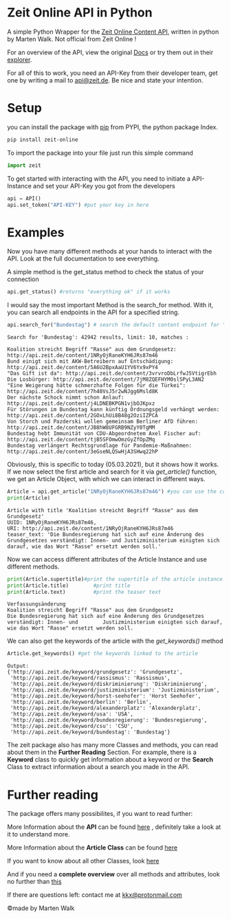 # Zeit Online API in Python

A simple Python Wrapper for the [Zeit Online Content API](http://developer.zeit.de/index/), written in python by Marten Walk. Not official from Zeit Online !

For an overview of the API, view the original [Docs](http://developer.zeit.de/docs/) or try them out in their [explorer](http://developer.zeit.de/explorer/).

For all of this to work, you need an API-Key from their developer team, get one by writing a mail to [api@zeit.de](mailto:api@zeit.de). Be nice and state your intention.

# Setup

you can install the package with [pip](https://pypi.org/project/pip/) from PYPI, the python package Index.

```bash
pip install zeit-online
```

To import the package into your file just run this simple command

```python
import zeit
```

To get started with interacting with the API, you need to initiate a API-Instance and set your API-Key you got from the developers

```python
api = API()
api.set_token("API-KEY") #put your key in here
```



# Examples

Now you have many different methods at your hands to interact with the API. Look at the full documentation to see everything.

A simple method is the get_status method to check the status of your connection

```python
api.get_status() #returns "everything ok" if it works
```

I would say the most important Method is the search_for method. With it, you can search all endpoints in the API for a specified string.

```python
api.search_for("Bundestag") # search the default content endpoint for "John Kennedy", returns a search class
```

```
Search for 'Bundestag': 42942 results, limit: 10, matches : 
 
Koalition streicht Begriff "Rasse" aus dem Grundgesetz: http://api.zeit.de/content/1NRyOjRaneKYH6JRs87m46
Bund einigt sich mit AKW-Betreibern auf Entschädigung: http://api.zeit.de/content/5A6U2BpxAaU1YV6Yx9xPY4
"Das Gift ist da": http://api.zeit.de/content/3vrvroDbLrfwJ5VtigrEbh
Die Losbürger: http://api.zeit.de/content/7jM8ZQEFHYM0slSPyL3AN2
"Eine Weigerung hätte schmerzhafte Folgen für die Türkei": http://api.zeit.de/content/7h40VsJ5r2wNJgg6Msld8K
Der nächste Schock nimmt schon Anlauf: http://api.zeit.de/content/j4LDNEBKPGN1vjbOJKpxz
Für Störungen im Bundestag kann künftig Ordnungsgeld verhängt werden: http://api.zeit.de/content/2GOxLhUi8B48g2OziIZPCA
Von Storch und Pazderski wollen gemeinsam Berliner AfD führen: http://api.zeit.de/content/JB8hW8UFGRB9NZyY0TgMM
Bundestag hebt Immunität von CDU-Abgeordnetem Axel Fischer auf: http://api.zeit.de/content/tjB5SFOmwOmzGyZfOpZMq
Bundestag verlängert Rechtsgrundlage für Pandemie-Maßnahmen: http://api.zeit.de/content/3eGseNLQSwHjA3SHwq22hP
```

Obviously, this is specific to today (05.03.2021), but it shows how it works. If we now select the first article and search for it via *get_article()* function, we get an Article Object, with which we can interact in different ways.

```python
Article = api.get_article("1NRyOjRaneKYH6JRs87m46") #you can use the complete uri or just the id
print(Article)
```

```
Article with title 'Koalition streicht Begriff "Rasse" aus dem Grundgesetz' 
UUID: 1NRyOjRaneKYH6JRs87m46, 
URI: http://api.zeit.de/content/1NRyOjRaneKYH6JRs87m46        
teaser_text: 'Die Bundesregierung hat sich auf eine Änderung des Grundgesetzes verständigt: Innen- und Justizministerium einigten sich darauf, wie das Wort "Rasse" ersetzt werden soll.'
```

Now we can access different attributes of the Article Instance and use different methods.

```python
print(Article.supertitle)#print the supertitle of the article instance
print(Article.title) 		#print title
print(Article.text)			#print the teaser text

```

```
Verfassungsänderung
Koalition streicht Begriff "Rasse" aus dem Grundgesetz
Die Bundesregierung hat sich auf eine Änderung des Grundgesetzes verständigt: Innen- und 		Justizministerium einigten sich darauf, wie das Wort "Rasse" ersetzt werden soll.
```

We can also get the keywords of the article with the *get_keywords()* method

```python
Article.get_keywords() #get the keywords linked to the article
```

```
Output:
{'http://api.zeit.de/keyword/grundgesetz': 'Grundgesetz',
 'http://api.zeit.de/keyword/rassismus': 'Rassismus',
 'http://api.zeit.de/keyword/diskriminierung': 'Diskriminierung',
 'http://api.zeit.de/keyword/justizministerium': 'Justizministerium',
 'http://api.zeit.de/keyword/horst-seehofer': 'Horst Seehofer',
 'http://api.zeit.de/keyword/berlin': 'Berlin',
 'http://api.zeit.de/keyword/alexanderplatz': 'Alexanderplatz',
 'http://api.zeit.de/keyword/usa': 'USA',
 'http://api.zeit.de/keyword/bundesregierung': 'Bundesregierung',
 'http://api.zeit.de/keyword/csu': 'CSU',
 'http://api.zeit.de/keyword/bundestag': 'Bundestag'}
```



The zeit package also has many more Classes and methods, you can read about them in the **Further Reading** Section. For example, there is a **Keyword** class to quickly get information about a keyword or the **Search** Class to extract information about a search you made in the API.

# Further reading

The package offers many possibilites, if you want to read further:

More Information about the **API** can be found [here](api.md) , definitely take a look at it to understand more.

More Information about the **Article Class** can be found [here](article.md)

If you want to know about all other Classes, look [here](classes.md)

And if you need a **complete overview** over all methods and attributes, look no further than [this](docs.md)



If there are questions left: contact me at [kkx@protonmail.com](mailto:kkx@protonmail.com)

©made by Marten Walk

 